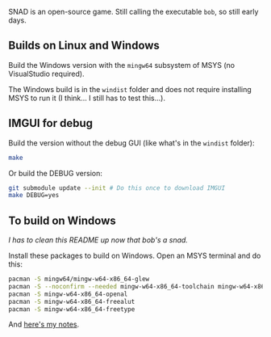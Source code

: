 SNAD is an open-source game. Still calling the executable `bob`,
so still early days.

## Builds on Linux and Windows

Build the Windows version with the `mingw64` subsystem of MSYS
(no VisualStudio required).

The Windows build is in the `windist` folder and does not require
installing MSYS to run it (I think... I still has to test this...).

## IMGUI for debug

Build the version without the debug GUI (like what's in the
`windist` folder):

```bash
make
```

Or build the DEBUG version:

```bash
git submodule update --init # Do this once to download IMGUI
make DEBUG=yes
```

## To build on Windows

*I has to clean this README up now that bob's a snad.*

Install these packages to build on Windows. Open an MSYS terminal
and do this:

```bash
pacman -S mingw64/mingw-w64-x86_64-glew
pacman -S --noconfirm --needed mingw-w64-x86_64-toolchain mingw-w64-x86_64-glfw
pacman -S mingw-w64-x86_64-openal
pacman -S mingw-w64-x86_64-freealut
pacman -S mingw-w64-x86_64-freetype
```

And [here's my notes](my-notes.md).
